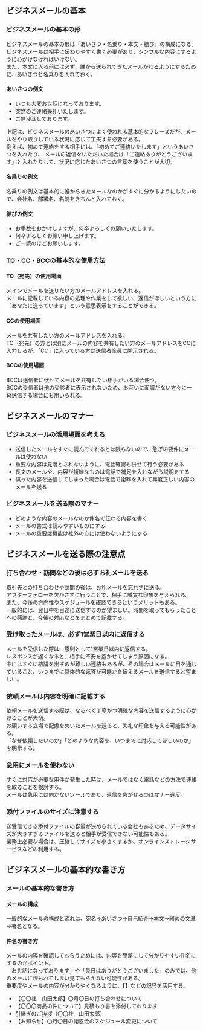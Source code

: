 ## ビジネスメールの基本
### ビジネスメールの基本の形
ビジネスメールの基本の形は「あいさつ・名乗り・本文・結び」の構成になる。<br>
ビジネスメールは相手に伝わりやすく書く必要があり、シンプルな内容にするように心がけなければいけない。<br>
また、本文に入る前には必ず、誰から送られてきたメールかわるようにするために、あいさつと名乗りを入れておく。

#### あいさつの例文
- いつも大変お世話になっております。
- 突然のご連絡失礼いたします。
- ご無沙汰しております。

上記は、ビジネスメールのあいさつによく使われる基本的なフレーズだが、メールをやり取りしている状況に応じて工夫する必要がある。<br>
例えば、初めて連絡をする相手には、「初めてご連絡いたします」というあいさつを入れたり、
メールの返信をいただいた場合は「ご連絡ありがとうございます」と入れたりして、状況に応じたあいさつの言葉を使うことが大切。

#### 名乗りの例文
名乗りの例文は基本的に誰からきたメールなのかがすぐに分かるようにしたいので、会社名、部署名、名前をきちんと入れておく。

#### 結びの例文
- お手数をおかけしますが、何卒よろしくお願いいたします。
- 何卒よろしくお願い申し上げます。
- ご一読のほどお願いします。

### TO・CC・BCCの基本的な使用方法
#### TO（宛先）の使用場面
メインでメールを送りたい方のメールアドレスを入れる。<br>
メールに記載している内容の処理や作業をして欲しい、返信がほしいという方に「あなたに送っています」という意思表示をすることができる。

#### CCの使用場面
メールを共有したい方のメールアドレスを入れる。<br>
TO（宛先）の方とは別にメールの内容を共有したい方のメールアドレスをCCに入力しるが、「CC」に入っている方は送信者全員に開示される。

#### BCCの使用場面
BCCは送信者に伏せてメールを共有したい相手がいる場合使う。<br>
BCCの受信者は他の受診者に表示されないため、お互いに面識がない方々に一斉送信する場合にも用いられる。

## ビジネスメールのマナー
### ビジネスメールの活用場面を考える
- 送信したメールをすぐに読んでくれるとは限らないので、急ぎの要件にメールは使わない
- 重要な内容は見落とされないように、電話確認も併せて行う必要がある
- 長文のメールや、内容が複雑なものは電話で補足を入れながら説明をする
- 誤った内容を送信してしまった場合は電話で謝罪を入れて再度正しい内容のメールを送る

### ビジネスメールを送る際のマナー
- どのような内容のメールなのか件名で伝わる内容を書く
- メールの書式は読みやすいものにする
- メールの重要度機能は社外の方には使わないようにする

## ビジネスメールを送る際の注意点
### 打ち合わせ・訪問などの後は必ずお礼メールを送る
取引先との打ち合わせや訪問の後は、お礼メールを忘れずに送る。<br>
アフターフォローを欠かさずに行うことで、相手に誠実な印象を与えられる。<br>
また、今後の方向性やスケジュールを確認できるというメリットもある。<br>
一般的には、翌日中を目途に送信するのが望ましい。時間を取ってもらったことへの感謝と、今後の対応などをまとめて記載する。

### 受け取ったメールは、必ず1営業日以内に返信する
メールを受信した際は、原則として1営業日以内に返信する。<br>
レスポンスが遅くなると、相手に不安を抱かせてしまう原因になる。<br>
中にはすぐに結論を出すのが難しい連絡もあるが、その場合はメールに目を通していること、いつまでに具体的な返答が可能かを伝えるメールを送信すると望ましい。

### 依頼メールは内容を明確に記載する
依頼メールを送信する際は、なるべく丁寧かつ明確な内容を送信するように心がけることが大切。<br>
お願いする立場で配慮を欠いたメールを送ると、失礼な印象を与える可能性がある。<br>
「なぜ依頼したいのか」「どのような内容を、いつまでに対応してほしいのか」を明示する。

### 急用にメールを使わない
すぐに対応が必要な用件が発生した時は、メールではなく電話などの方法で連絡を取ることを検討する。<br>
メールは急用には向かないツールであり、返信を急がせるのはマナー違反。

### 添付ファイルのサイズに注意する
送受信できる添付ファイルの容量が決められている会社もあるため、データサイズが大きすぎるファイルを送ると相手が受信できない可能性もある。<br>
業務上必要な場合は、圧縮してサイズを小さくするか、オンラインストレージサービスなどの利用する。

## ビジネスメールの基本的な書き方
### メールの基本的な書き方
#### メールの構成

一般的なメールの構成と流れは、宛名→あいさつ→自己紹介→本文→締めの文章→署名となる。

#### 件名の書き方
メールの内容を確認してもらうためには、内容を簡潔にして分かりやすい件名にするのがポイント。<br>
「お世話になっております」や「先日はありがとうございました」のみでは、他のメールに埋もれてしまい見てもらえない可能性がある。<br>
重要度やメールの内容が分かりやくなるように、【】などの記号を活用する。
- 【〇〇社　山田太郎】〇月〇日の打ち合わせについて
- 【〇〇〇商品の件について】見積もり書を添付しております
- 引継ぎのご挨拶（〇〇社　山田太郎）
- 【お知らせ】〇月〇日の謝恩会のスケジュール変更について

